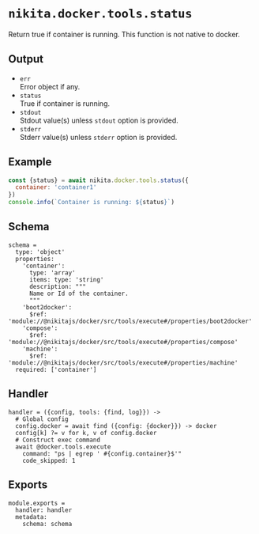 
# `nikita.docker.tools.status`

Return true if container is running. This function is not native to docker. 

## Output

* `err`   
  Error object if any.
* `status`   
  True if container is running.
* `stdout`   
  Stdout value(s) unless `stdout` option is provided.
* `stderr`   
  Stderr value(s) unless `stderr` option is provided.

## Example

```js
const {status} = await nikita.docker.tools.status({
  container: 'container1'
})
console.info(`Container is running: ${status}`)
```

## Schema

    schema =
      type: 'object'
      properties:
        'container':
          type: 'array'
          items: type: 'string'
          description: """
          Name or Id of the container.
          """
        'boot2docker':
          $ref: 'module://@nikitajs/docker/src/tools/execute#/properties/boot2docker'
        'compose':
          $ref: 'module://@nikitajs/docker/src/tools/execute#/properties/compose'
        'machine':
          $ref: 'module://@nikitajs/docker/src/tools/execute#/properties/machine'
      required: ['container']

## Handler

    handler = ({config, tools: {find, log}}) ->
      # Global config
      config.docker = await find ({config: {docker}}) -> docker
      config[k] ?= v for k, v of config.docker
      # Construct exec command
      await @docker.tools.execute
        command: "ps | egrep ' #{config.container}$'"
        code_skipped: 1

## Exports

    module.exports =
      handler: handler
      metadata:
        schema: schema
